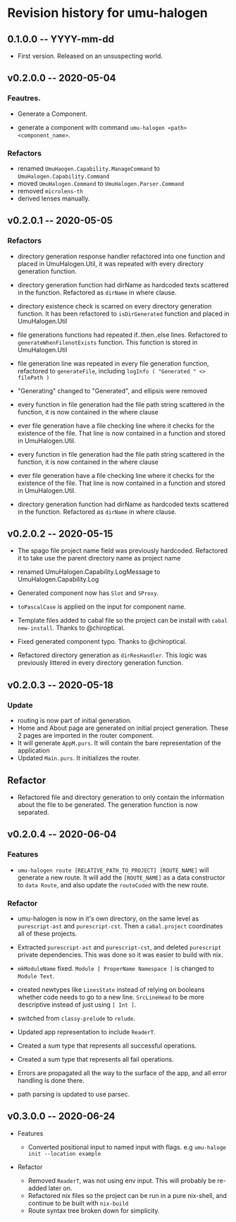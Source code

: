 # Revision history for umu-halogen

## 0.1.0.0 -- YYYY-mm-dd

* First version. Released on an unsuspecting world.

## v0.2.0.0 -- 2020-05-04

### Feautres.
* Generate a Component.
- generate a component with command `umu-halogen <path> <component_name>`.

### Refactors
- renamed `UmuHaogen.Capability.ManageCommand`  to `UmuHalogen.Capability.Command`
- moved `UmuHalogen.Command` to `UmuHalogen.Parser.Command`
- removed `microlens-th`
- derived lenses manually.

## v0.2.0.1 -- 2020-05-05

### Refactors
* directory generation response handler refactored into one function and
placed in UmuHalogen.Util, it was repeated with every directory
generation function.

* directory generation function had dirName as hardcoded texts scattered
in the function. Refactored as `dirName` in where clause.

* directory existence check is scarred on every directory generation function.
It has been refactored to `isDirGenerated` function and placed in UmuHalogen.Util

* file generations functions had repeated if..then..else lines. Refactored
to `generateWhenFilenotExists` function. This function is stored in UmuHalogen.Util

* file generation line was repeated in every file generation function,
refactored to `generateFile`, including `logInfo ( "Generated " <> filePath )`

* "Generating" changed to "Generated", and ellipsis were removed

* every function in file generation had the file path string scattered
  in the function, it is now contained in the where clause

* ever file generation have a file checking line where it checks for the
  existence of the file. That line is now contained in a function and
  stored in UmuHalogen.Util.

* every function in file generation had the file path string scattered
  in the function, it is now contained in the where clause

* ever file generation have a file checking line where it checks for the
  existence of the file. That line is now contained in a function and
  stored in UmuHalogen.Util.

* directory generation function had dirName as hardcoded texts scattered
in the function. Refactored as `dirName` in where clause.

## v0.2.0.2 -- 2020-05-15

* The spago file  project name field was previously hardcoded. Refactored it to take use
the parent directory name as project name

* renamed UmuHalogen.Capability.LogMessage to UmuHalogen.Capability.Log 

* Generated component now has `Slot` and `SProxy`. 

* `toPascalCase` is applied on the input for component name.

* Template files added to cabal file so the project can be install with `cabal
  new-install`. Thanks to @chiroptical.

* Fixed generated component typo. Thanks to @chiroptical.

* Refactored directory generation as `dirResHandler`. This logic was previously
  littered in every directory generation function.

## v0.2.0.3 -- 2020-05-18

### Update
* routing is now part of initial generation.
* Home and About page are generated on initial project generation. These 2 pages
  are imported in the router component.
* It will generate `AppM.purs`. It will contain the bare representation of the application
* Updated `Main.purs`. It initializes the router.

## Refactor

* Refactored file and directory generation to only contain the information about the file to
  be generated. The generation function is now separated.

## v0.2.0.4 -- 2020-06-04

### Features

* `umu-halogen route [RELATIVE_PATH_TO_PROJECT] [ROUTE_NAME]` will generate a
  new route. It will add the `[ROUTE_NAME]` as a data constructor to `data
  Route`, and also update the `routeCoded` with the new route.

### Refactor

* umu-halogen is now in it's own directory, on the same level as
  `purescript-ast` and `purescript-cst`. Then a `cabal.project` coordinates all
  of these projects.

* Extracted `purescript-ast` and `purescript-cst`, and deleted `purescript`
  private dependencies. This was done so it was easier to build with nix.

* `mkModuleName` fixed. `Module [ ProperName Namespace ]` is changed to `Module Text`.

* created newtypes like `LinesState` instead of relying on booleans whether code 
  needs to go to a new line. `SrcLineHead` to be more descriptive instead of
  just using `[ Int ]`.

* switched from `classy-prelude` to `relude`.

* Updated app representation to include `ReaderT`.

* Created a sum type that represents all successful operations.

* Created a sum type that represents all fail operations.

* Errors are propagated all the way to the surface of the app, and all error
  handling is done there. 

* path parsing is updated to use parsec.

## v0.3.0.0 -- 2020-06-24
* Features
  * Converted positional input to named input with flags. e.g `umu-haloge init
    --location example`

* Refactor
  * Removed `ReaderT`, was not using env input. This will probably be re-added
    later on.
  * Refactored nix files so the project can be run in a pure nix-shell, and
    continue to be built with `nix-build`
  * Route syntax tree broken down for simplicity.
